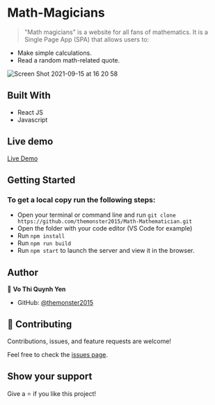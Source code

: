 # Math-Magicians
> "Math magicians" is a website for all fans of mathematics. It is a Single Page App (SPA) that allows users to:

- Make simple calculations.
- Read a random math-related quote.

![Screen Shot 2021-09-15 at 16 20 58](https://user-images.githubusercontent.com/10905837/133451393-7fd11a8b-b31b-48bc-a344-ec9022c96e04.png)


## Built With

- React JS
- Javascript

## Live demo

[Live Demo](https://themonster2015.github.io/Math-Mathematician/#/)

## Getting Started

### To get a local copy run the following steps:

- Open your terminal or command line and run `git clone https://github.com/themonster2015/Math-Mathematician.git`
- Open the folder with your code editor (VS Code for example)
- Run `npm install`
- Run `npm run build`
- Run `npm start` to launch the server and view it in the browser.


## Author

👤 **Vo Thi Quynh Yen**

- GitHub: [@themonster2015](https://github.com/themonster2015)

## 🤝 Contributing

Contributions, issues, and feature requests are welcome!

Feel free to check the [issues page](https://github.com/themonster2015/Math-Mathematician/issues).

## Show your support

Give a ⭐️ if you like this project!

